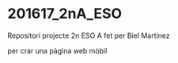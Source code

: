 # 201617_2nA_ESO

Repositori projecte 2n ESO A fet per Biel Martínez

per crar una pàgina web mòbil
